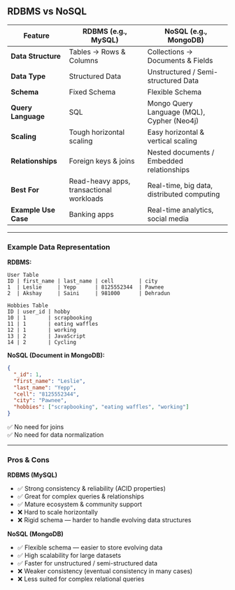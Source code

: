 ## RDBMS vs NoSQL

| Feature              | RDBMS (e.g., MySQL)                      | NoSQL (e.g., MongoDB)                      |
| -------------------- | ---------------------------------------- | ------------------------------------------ |
| **Data Structure**   | Tables → Rows & Columns                  | Collections → Documents & Fields           |
| **Data Type**        | Structured Data                          | Unstructured / Semi-structured Data        |
| **Schema**           | Fixed Schema                             | Flexible Schema                            |
| **Query Language**   | SQL                                      | Mongo Query Language (MQL), Cypher (Neo4j) |
| **Scaling**          | Tough horizontal scaling                 | Easy horizontal & vertical scaling         |
| **Relationships**    | Foreign keys & joins                     | Nested documents / Embedded relationships  |
| **Best For**         | Read-heavy apps, transactional workloads | Real-time, big data, distributed computing |
| **Example Use Case** | Banking apps                             | Real-time analytics, social media          |

---

### **Example Data Representation**

**RDBMS:**

```
User Table
ID | first_name | last_name | cell        | city
1  | Leslie     | Yepp      | 8125552344  | Pawnee
2  | Akshay     | Saini     | 981000      | Dehradun

Hobbies Table
ID | user_id | hobby
10 | 1       | scrapbooking
11 | 1       | eating waffles
12 | 1       | working
13 | 2       | JavaScript
14 | 2       | Cycling
```

**NoSQL (Document in MongoDB):**

```json
{
  "_id": 1,
  "first_name": "Leslie",
  "last_name": "Yepp",
  "cell": "8125552344",
  "city": "Pawnee",
  "hobbies": ["scrapbooking", "eating waffles", "working"]
}
```

✅ No need for joins  
✅ No need for data normalization

---

### **Pros & Cons**

**RDBMS (MySQL)**

- ✅ Strong consistency & reliability (ACID properties)
- ✅ Great for complex queries & relationships
- ✅ Mature ecosystem & community support
- ❌ Hard to scale horizontally
- ❌ Rigid schema — harder to handle evolving data structures

**NoSQL (MongoDB)**

- ✅ Flexible schema — easier to store evolving data
- ✅ High scalability for large datasets
- ✅ Faster for unstructured / semi-structured data
- ❌ Weaker consistency (eventual consistency in many cases)
- ❌ Less suited for complex relational queries
